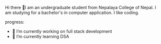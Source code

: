 Hi there 👋I am an undergraduate student from Nepalaya College of Nepal. I am studying for a bachelor's in computer application. I like coding.



progress:
- 🔭 I’m currently working on full stack development
- 🌱 I’m currently learning DSA
